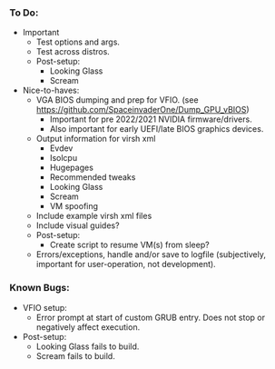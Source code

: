 ### To Do:
* Important
  * Test options and args.
  * Test across distros.
  * Post-setup:
    - Looking Glass
    - Scream
* Nice-to-haves:
  * VGA BIOS dumping and prep for VFIO.  (see https://github.com/SpaceinvaderOne/Dump_GPU_vBIOS)
    - Important for pre 2022/2021 NVIDIA firmware/drivers.
    - Also important for early UEFI/late BIOS graphics devices.
  * Output information for virsh xml
    - Evdev
    - Isolcpu
    - Hugepages
    - Recommended tweaks
    - Looking Glass
    - Scream
    - VM spoofing
  * Include example virsh xml files
  * Include visual guides?
  * Post-setup:
    - Create script to resume VM(s) from sleep?
  * Errors/exceptions, handle and/or save to logfile (subjectively, important for user-operation, not development).

### Known Bugs:
* VFIO setup:
  - Error prompt at start of custom GRUB entry. Does not stop or negatively affect execution.
* Post-setup:
  - Looking Glass fails to build.
  - Scream fails to build.